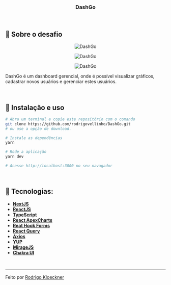 <h3 align="center">
  DashGo
</h3>

<br>

## :rocket: Sobre o desafio

<p align="center">
  <img src="" alt="DashGo">
</p>
<p align="center">
  <img src="" alt="DashGo">
</p>
<p align="center">
  <img src="" alt="DashGo">
</p>

DashGo é um dashboard gerencial, onde é possível visualizar gráficos, cadastrar novos usuários e gerenciar estes usuários.

<br>

## :wrench: Instalação e uso

```bash
# Abra um terminal e copie este repositório com o comando
git clone https://github.com/rodrigovellinho/DashGo.git 
# ou use a opção de download.

# Instale as dependências
yarn

# Rode a aplicação
yarn dev

# Acesse http://localhost:3000 no seu navagador
```

<br>

## 🔨 Tecnologias:

- **[NextJS](https://nextjs.org/)**
- **[ReactJS](https://reactjs.org/)**
- **[TypeScript](https://www.typescriptlang.org/)**
- **[React ApexCharts](https://apexcharts.com/docs/react-charts/)**
- **[Reat Hook Forms](https://react-hook-form.com/)**
- **[React Query](https://react-query.tanstack.com/)**
- **[Axios](https://axios-http.com/docs/intro)**
- **[YUP](https://github.com/jquense/yup)**
- **[MirageJS](https://miragejs.com/)**
- **[Chakra UI](https://chakra-ui.com/)**
<br>

---

Feito por [Rodrigo Kloeckner](https://github.com/rodrigovellinho)

